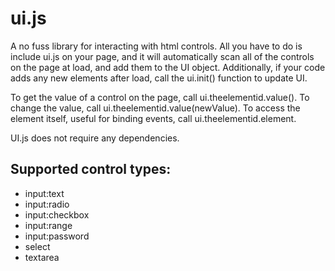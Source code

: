 ui.js
=====

A no fuss library for interacting with html controls. All you have to do is include ui.js on your page, and it will automatically scan all of the controls on the page at load, and add them to the UI object. Additionally, if your code adds any new elements after load, call the ui.init() function to update UI.

To get the value of a control on the page, call ui.theelementid.value(). To change the value, call ui.theelementid.value(newValue). To access the element itself, useful for binding events, call ui.theelementid.element.

UI.js does not require any dependencies.

Supported control types:
------------------------

* input:text
* input:radio
* input:checkbox
* input:range
* input:password
* select
* textarea
